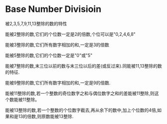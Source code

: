 # Base Number Divisioin
被2,3,5,7,9,11,13整除的数的特性

能被2整除的数,它们的个位数一定是2的倍数,个位可以是"0,2,4,6,8"

能被3整除的数,它们所有数字相加的和,一定是3的倍数

能被5整除的数,它们的个位数一定是"0"或"5"

能被7整除的数,末三位以前的数与末三位以后的差(或反过来).同能被11,13整除的数的特征.

能被9整除的数,它们所有数字相加的和,一定是9的倍数.

能被11整除的数,若一个整数的奇位数字之和与偶位数字之和的差能被11整除,则这个数能被11整除。

能被13整除的数,若一个整数的个位数字截去,再从余下的数中,加上个位数的4倍,如果和是13的倍数,则原数能被13整除.